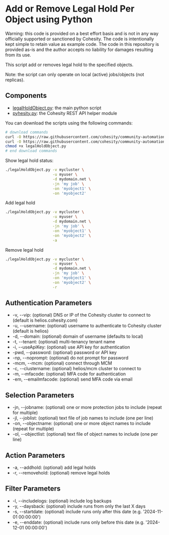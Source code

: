 # Add or Remove Legal Hold Per Object using Python

Warning: this code is provided on a best effort basis and is not in any way officially supported or sanctioned by Cohesity. The code is intentionally kept simple to retain value as example code. The code in this repository is provided as-is and the author accepts no liability for damages resulting from its use.

This script add or removes legal hold to the specified objects.

Note: the script can only operate on local (active) jobs/objects (not replicas).

## Components

* [legalHoldObject.py](https://raw.githubusercontent.com/cohesity/community-automation-samples/main/python/legalHoldObject/legalHoldObject.py): the main python script
* [pyhesity.py](https://raw.githubusercontent.com/cohesity/community-automation-samples/main/python/pyhesity/pyhesity.py): the Cohesity REST API helper module

You can download the scripts using the following commands:

```bash
# download commands
curl -O https://raw.githubusercontent.com/cohesity/community-automation-samples/main/python/legalHoldObject/legalHoldObject.py
curl -O https://raw.githubusercontent.com/cohesity/community-automation-samples/main/python/pyhesity.py
chmod +x legalHoldObject.py
# end download commands
```

Show legal hold status:

```bash
./legalHoldObject.py -v mycluster \
                     -u myuser \
                     -d mydomain.net \
                     -jn 'my job' \
                     -on 'myobject1' \
                     -on 'myobject2'
```

Add legal hold

```bash
./legalHoldObject.py -v mycluster \
                     -u myuser \
                     -d mydomain.net \
                     -jn 'my job' \
                     -on 'myobject1' \
                     -on 'myobject2' \
                     -a
```

Remove legal hold

```bash
./legalHoldObject.py -v mycluster \
                     -u myuser \
                     -d mydomain.net \
                     -jn 'my job' \
                     -on 'myobject1' \
                     -on 'myobject2' \
                     -r
```

## Authentication Parameters

* -v, --vip: (optional) DNS or IP of the Cohesity cluster to connect to (default is helios.cohesity.com)
* -u, --username: (optional) username to authenticate to Cohesity cluster (default is helios)
* -d, --domain: (optional) domain of username (defaults to local)
* -t, --tenant: (optional) multi-tenancy tenant name
* -i, --useApiKey: (optional) use API key for authentication
* -pwd, --password: (optional) password or API key
* -np, --noprompt: (optional) do not prompt for password
* -mcm, --mcm: (optional) connect through MCM
* -c, --clustername: (optional) helios/mcm cluster to connect to
* -m, --mfacode: (optional) MFA code for authentication
* -em, --emailmfacode: (optional) send MFA code via email

## Selection Parameters

* -jn, --jobname: (optional) one or more protection jobs to include (repeat for multiple)
* -jl, --joblist: (optional) text file of job names to include (one per line)
* -on, --objectname: (optional) one or more object names to include (repeat for multiple)
* -ol, --objectlist: (optional) text file of object names to include (one per line)

## Action Parameters

* -a, --addhold: (optional) add legal holds
* -r, --removehold: (optional) remove legal holds

## Filter Parameters

* -l, --includelogs: (optional) include log backups
* -y, --daysback: (optional) include runs from only the last X days
* -s, --startdate: (optional) include runs only after this date (e.g. '2024-11-01 00:00:00')
* -e, --enddate: (optional) include runs only before this date (e.g. '2024-12-01 00:00:00')
